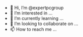 - 👋 Hi, I’m @expertpcgroup
- 👀 I’m interested in ...
- 🌱 I’m currently learning ...
- 💞️ I’m looking to collaborate on ...
- 📫 How to reach me ...

<!---
expertpcgroup/expertpcgroup is a ✨ special ✨ repository because its `README.md` (this file) appears on your GitHub profile.
You can click the Preview link to take a look at your changes.
--->
